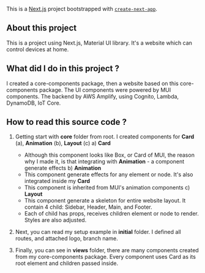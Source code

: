 This is a [Next.js](https://nextjs.org/) project bootstrapped with [`create-next-app`](https://github.com/vercel/next.js/tree/canary/packages/create-next-app).

## About this project
This is a project using Next.js, Material UI library. It's a website which can control devices at home.

## What did I do in this project ?
I created a core-components package, then a website based on this core-components package.
The UI components were powered by MUI components.
The backend by AWS Amplify, using Cognito, Lambda, DynamoDB, IoT Core.

## How to read this source code ?
1. Getting start with **core** folder from root. I created components for **Card** (a), **Animation** (b), **Layout** (c)
  a) **Card**
    - Although this component looks like Box, or Card of MUI, the reason why I made it, is that integrating with **Animation** - a component generate effects
  b) **Animation**
    - This component generate effects for any element or node. It's also integrated inside my **Card**
    - This component is inherited from MUI's animation components
  c) **Layout**
    - This component generate a skeleton for entire website layout. It contain 4 child: Sidebar, Header, Main, and Footer.
    - Each of child has props, receives children element or node to render. Styles are also adjusted.

2. Next, you can read my setup example in **initial** folder. I defined all routes, and attached logo, branch name.
  
3. Finally, you can see in **views** folder, there are many components created from my core-components package. Every component uses Card as its root element and children passed inside.

